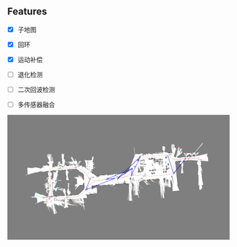 ## Features
- [x] 子地图
- [x] 回环
- [x] 运动补偿
- [ ] 退化检测
- [ ] 二次回波检测
- [ ] 多传感器融合


![global_map](./global_map.png)